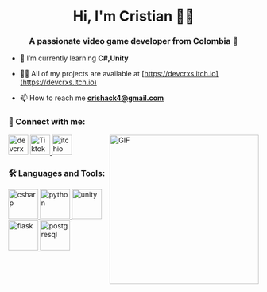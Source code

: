 <h1 align="center">Hi, I'm Cristian 🕺😺</h1>
<h3 align="center">A passionate video game developer from Colombia 🐔</h3>

- 🌱 I’m currently learning **C#,Unity**

- 👨‍💻 All of my projects are available at [https://devcrxs.itch.io](https://devcrxs.itch.io)

- 📫 How to reach me **crishack4@gmail.com**

<h3 align="left"> 🚀 Connect with me:</h3>
<p align="left">
<a href="https://instagram.com/devcrxs" target="blank"><img src="https://img.shields.io/badge/Instagram-E4405F?style=for-the-badge&logo=instagram&logoColor=white" alt="devcrxs" height="40" /></a>
  <a href="https://www.tiktok.com/@devcrxs?lang=or-IN" target="_blank" rel="noreferrer"> <img src="https://img.shields.io/badge/TikTok-000000?style=for-the-badge&logo=tiktok&logoColor=white" alt="Tiktok"height="40"/> </a>
 <a href="https://devcrxs.itch.io" target="_blank" rel="noreferrer"> <img src="https://img.shields.io/badge/Itch.io-FA5C5C?style=for-the-badge&logo=itchdotio&logoColor=white" alt="itchio"height="40"/> </a> 
<img hight="300" width="300" alt="GIF" align="right" src="https://giffiles.alphacoders.com/297/2970.gif">

</p>

<h3 align="left"> 🛠️ Languages and Tools:</h3>
<p align="left"> <a href="https://www.w3schools.com/cs/" target="_blank" rel="noreferrer"> <img src="https://cdn.jsdelivr.net/gh/devicons/devicon/icons/csharp/csharp-original.svg" alt="csharp" height="60"/> </a>  <a href="https://www.python.org" target="_blank" rel="noreferrer"> <img src="https://cdn.jsdelivr.net/gh/devicons/devicon/icons/python/python-original.svg" alt="python" height="60"/> </a> <a href="https://unity.com/" target="_blank" rel="noreferrer"> <img src="https://cdn.jsdelivr.net/gh/devicons/devicon/icons/unity/unity-original.svg" alt="unity" height="60"/> </a>  <a href="https://flask.palletsprojects.com/" target="_blank" rel="noreferrer"> <img src="https://cdn.jsdelivr.net/gh/devicons/devicon/icons/flask/flask-original.svg" alt="flask"height="60"/> </a><a href="https://www.postgresql.org" target="_blank" rel="noreferrer"> <img src="https://cdn.jsdelivr.net/gh/devicons/devicon/icons/postgresql/postgresql-original.svg" alt="postgresql" height="60"/> </a></p>



